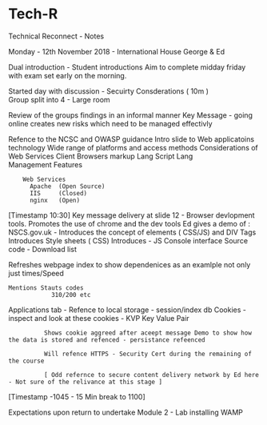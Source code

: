 # Tech-R
Technical Reconnect - Notes

Monday - 12th November 2018 - International House 
George & Ed

Dual introduction - Student introductions
Aim to complete midday friday with exam set early on the morning. 


Started day with discussion - Secuirty Consderations ( 10m )  
Group split into 4 - Large room 

Review of the groups findings in an informal manner 
Key Message - going online creates new risks which need to be managed effectivly 

Refence to the NCSC and OWASP guidance 
Intro slide to Web applicatoins technology 
  Wide range of platforms and access methods 
  Considerations of 
      Web Services
      Client Browsers
      markup Lang
      Script Lang   
      Management Features
      
        Web Services
          Apache  (Open Source)
          IIS     (Closed)
          nginx   (Open)
          
          
  [Timestamp 10:30]
  Key message delivery at slide 12 - 
  Browser devlopment tools. Promotes the use of chrome and the dev tools 
  Ed gives a demo of 
                    : NSCS.gov.uk - 
                    Introduces the concept of elements ( CSS/JS) and DIV Tags 
                    Introduces Style sheets ( CSS) 
                    Introduces  - JS Console interface
                    Source code - Download list 
                    
  Refreshes webpage index to show dependenices as an examlple not only just times/Speed 
    
    Mentions Stauts codes 
                310/200 etc 
                
                
   Applications tab - 
              Refence to local storage - session/index db
              Cookies - inspect and look at these cookies - KVP  Key Value Pair
              
              Shows cookie aggreed after aceept message Demo to show how the data is stored and refenced - persistance refeenced
              
              Will refence HTTPS - Security Cert during the remaining of the course 
              
              [ Odd refernce to secure content delivery network by Ed here - Not sure of the relivance at this stage ]
              

[Timestamp -1045 - 15 Min break to 1100]

Expectations upon return to undertake Module 2 - Lab installing WAMP
              
              
                    
                    
                    
                     
                    
                    
                    
                    
                    


      
      
